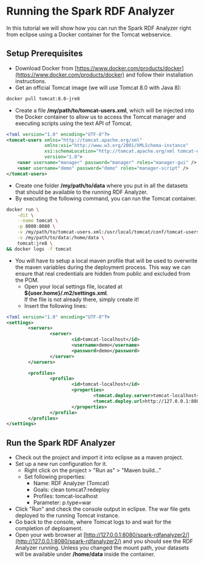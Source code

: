 # Running the Spark RDF Analyzer
In this tutorial we will show how you can run the Spark RDF Analyzer right from eclipse using a Docker container for the Tomcat webservice.

## Setup Prerequisites
- Download Docker from [https://www.docker.com/products/docker](https://www.docker.com/products/docker) and follow their installation instructions.
- Get an official Tomcat image (we will use Tomcat 8.0 with Java 8):

```Dockerfile
docker pull tomcat:8.0-jre8
```

- Create a file <b>/my/path/to/tomcat-users.xml</b>, which will be injected into the Docker container to allow us to access the Tomcat manager and executing scripts using the text API of Tomcat.

```XML
<?xml version="1.0" encoding="UTF-8"?>
<tomcat-users xmlns="http://tomcat.apache.org/xml"
              xmlns:xsi="http://www.w3.org/2001/XMLSchema-instance"
              xsi:schemaLocation="http://tomcat.apache.org/xml tomcat-users.xsd"
              version="1.0">
	<user username="manager" password="manager" roles="manager-gui" />
	<user username="demo" password="demo" roles="manager-script" />
</tomcat-users>
```

- Create one folder <b>/my/path/to/data</b> where you put in all the datasets that should be available to the running RDF Analyzer.
- By executing the following command, you can run the Tomcat container. 

```bash
docker run \
	-dit \
	--name tomcat \
	-p 8080:8080 \
	-v /my/path/to/tomcat-users.xml:/usr/local/tomcat/conf/tomcat-users.xml \
	-v /my/path/to/data:/home/data \
	tomcat:jre8 \
&& docker logs -f tomcat
```

- You will have to setup a local maven profile that will be used to overwrite the maven variables during the deployment process.
This way we can ensure that real credentials are hidden from public and excluded from the POM.
    - Open your local settings file, located at <b>${user.home}/.m2/settings.xml</b>.<br>
    If the file is not already there, simply create it!
    - Insert the following lines:

```XML
<?xml version="1.0" encoding="UTF-8"?>
<settings>
        <servers>
                <server>
                        <id>tomcat-localhost</id>
                        <username>demo</username>
                        <password>demo</password>
                </server>
        </servers>

        <profiles>
                <profile>
                        <id>tomcat-localhost</id>
                        <properties>
                                <tomcat.deploy.server>tomcat-localhost</tomcat.deploy.server>
                                <tomcat.deploy.url>http://127.0.0.1:8080/manager/text</tomcat.deploy.url>
                        </properties>
                </profile>
        </profiles>
</settings>
```


## Run the Spark RDF Analyzer
- Check out the project and import it into eclipse as a maven project.
- Set up a new run configuration for it. 
    - Right click on the project > "Run as" > "Maven build..."
    - Set following properties:
        - Name: RDF Analyzer (Tomcat)
        - Goals: clean tomcat7:redeploy
        - Profiles: tomcat-localhost
        - Parameter: p.type=war
- Click "Run" and check the console output in eclipse. The war file gets deployed to the running Tomcat instance.
- Go back to the console, where Tomcat logs to and wait for the completion of deploament.
- Open your web browser at [http://127.0.0.1:8080/spark-rdfanalyzer2/](http://127.0.0.1:8080/spark-rdfanalyzer2/) and you should see the RDF Analyzer running.
Unless you changed the mount path, your datasets will be available under <b>/home/data</b> inside the container.
